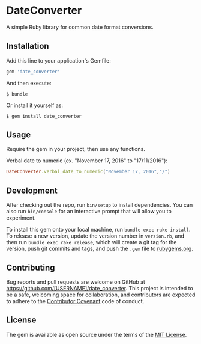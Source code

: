 # DateConverter

A simple Ruby library for common date format conversions.

## Installation

Add this line to your application's Gemfile:

```ruby
gem 'date_converter'
```

And then execute:

    $ bundle

Or install it yourself as:

    $ gem install date_converter

## Usage

Require the gem in your project, then use any functions.

Verbal date to numeric (ex. "November 17, 2016" to "17/11/2016"):

```ruby
DateConverter.verbal_date_to_numeric("November 17, 2016","/")
```

## Development

After checking out the repo, run `bin/setup` to install dependencies. You can also run `bin/console` for an interactive prompt that will allow you to experiment.

To install this gem onto your local machine, run `bundle exec rake install`. To release a new version, update the version number in `version.rb`, and then run `bundle exec rake release`, which will create a git tag for the version, push git commits and tags, and push the `.gem` file to [rubygems.org](https://rubygems.org).

## Contributing

Bug reports and pull requests are welcome on GitHub at https://github.com/[USERNAME]/date_converter. This project is intended to be a safe, welcoming space for collaboration, and contributors are expected to adhere to the [Contributor Covenant](http://contributor-covenant.org) code of conduct.


## License

The gem is available as open source under the terms of the [MIT License](http://opensource.org/licenses/MIT).


